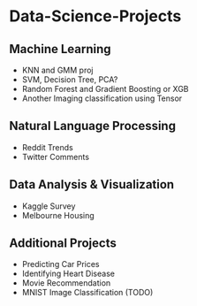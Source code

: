 # Data-Science-Projects

## Machine Learning
* KNN and GMM proj
* SVM, Decision Tree, PCA?
* Random Forest and Gradient Boosting or XGB
* Another Imaging classification using Tensor

## Natural Language Processing
* Reddit Trends
* Twitter Comments

## Data Analysis & Visualization
* Kaggle Survey
* Melbourne Housing

## Additional Projects
* Predicting Car Prices
* Identifying Heart Disease
* Movie Recommendation
* MNIST Image Classification (TODO)
